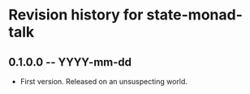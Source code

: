# Revision history for state-monad-talk

## 0.1.0.0 -- YYYY-mm-dd

* First version. Released on an unsuspecting world.

